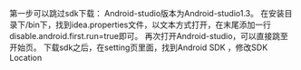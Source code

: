 第一步可以跳过sdk下载：
Android-studio版本为Android-studio1.3。
在安装目录下/bin下，找到idea.properties文件，以文本方式打开，在末尾添加一行disable.android.first.run=true即可。
再次打开Android-studio，可以直接跳至开始页。
下载sdk之后，在setting页里面，找到Android SDK ，修改SDK Location
